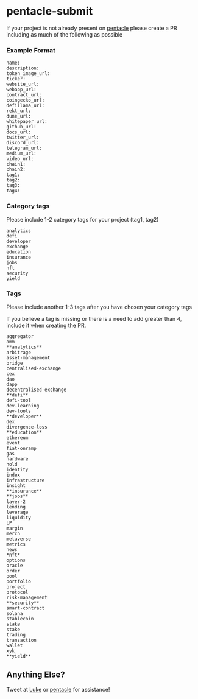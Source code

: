 # pentacle-submit

If your project is not already present on [pentacle](https://pentacle.xyz) please create a PR including as much of the following as possible

### Example Format

```
name: 
description:
token_image_url:
ticker:
website_url:
webapp_url:
contract_url:
coingecko_url:
defillama_url:
rekt_url:
dune_url:
whitepaper_url:
github_url:
docs_url:
twitter_url:
discord_url:
telegram_url:
medium_url:
video_url:
chain1:
chain2:
tag1:
tag2:
tag3:
tag4:
```

### Category tags

Please include 1-2 category tags for your project (tag1, tag2)

```
analytics
defi
developer
exchange
education
insurance
jobs
nft
security
yield
```

### Tags

Please include another 1-3 tags after you have chosen your category tags

If you believe a tag is missing or there is a need to add greater than 4, include it when creating the PR.

```
aggregator
amm
**analytics**
arbitrage
asset-management
bridge
centralised-exchange
cex
dao
dapp
decentralised-exchange
**defi**
defi-tool
dev-learning
dev-tools
**developer**
dex
divergence-loss
**education**
ethereum
event
fiat-onramp
gas
hardware
hold
identity
index
infrastructure
insight
**insurance**
**jobs**
layer-2
lending
leverage
liquidity
LP
margin
merch
metaverse
metrics
news
*nft*
options
oracle
order
pool
portfolio
project
protocol 
risk-management
**security**
smart-contract
solana
stablecoin
stake
stake
trading
transaction
wallet
xyk
**yield**
```


## Anything Else?

Tweet at [Luke](https://twitter.com/0x4C756B65) or [pentacle](https://twitter.com/pentcle) for assistance!
